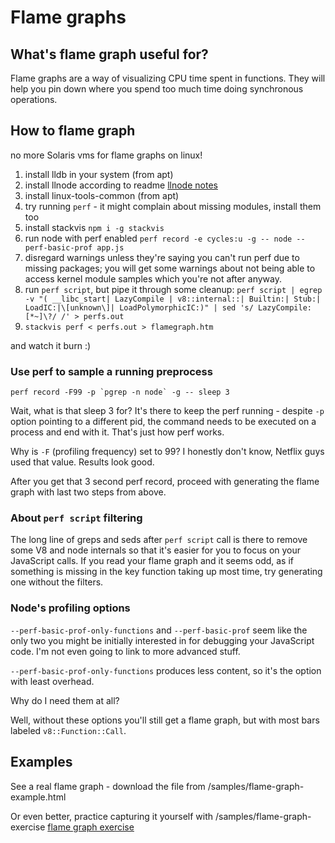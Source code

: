 # Flame graphs

## What's flame graph useful for?

Flame graphs are a way of visualizing CPU time spent in functions. They will help you pin down where you spend too much time doing synchronous operations.

## How to flame graph

no more Solaris vms for flame graphs on linux!

1. install lldb in your system (from apt)
1. install llnode according to readme [llnode notes](llnode.md)
1. install linux-tools-common (from apt)
1. try running `perf` - it might complain about missing modules, install them too
1. install stackvis `npm i -g stackvis`
1. run node with perf enabled `perf record -e cycles:u -g -- node --perf-basic-prof app.js`
1. disregard warnings unless they're saying you can't run perf due to missing packages; you will get some warnings about not being able to access kernel module samples which you're not after anyway.
1. run `perf script`, but pipe it through some cleanup: `perf script | egrep -v "( __libc_start| LazyCompile | v8::internal::| Builtin:| Stub:| LoadIC:|\[unknown\]| LoadPolymorphicIC:)" | sed 's/ LazyCompile:[*~]\?/ /' > perfs.out`
1. `stackvis perf < perfs.out > flamegraph.htm`

and watch it burn :)

### Use perf to sample a running preprocess

```
perf record -F99 -p `pgrep -n node` -g -- sleep 3
```

Wait, what is that sleep 3 for? It's there to keep the perf running - despite `-p` option pointing to a different pid, the command needs to be executed on a process and end with it. That's just how perf works.

Why is `-F` (profiling frequency) set to 99? I honestly don't know, Netflix guys used that value. Results look good.

After you get that 3 second perf record, proceed with generating the flame graph with last two steps from above.

### About `perf script` filtering

The long line of greps and seds after `perf script` call is there to remove some V8 and node internals so that it's easier for you to focus on your JavaScript calls. If you read your flame graph and it seems odd, as if something is missing in the key function taking up most time, try generating one without the filters.

### Node's profiling options

`--perf-basic-prof-only-functions` and `--perf-basic-prof` seem like the only two you might be initially interested in for debugging your JavaScript code. I'm not even going to link to more advanced stuff.

`--perf-basic-prof-only-functions` produces less content, so it's the option with least overhead.

Why do I need them at all?

Well, without these options you'll still get a flame graph, but with most bars labeled `v8::Function::Call`.

## Examples

See a real flame graph - download the file from /samples/flame-graph-example.html

Or even better, practice capturing it yourself with /samples/flame-graph-exercise [flame graph exercise](./samples/flame-graph-exercise)
